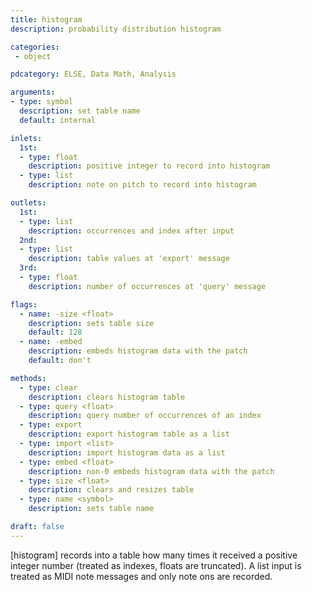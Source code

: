 ```yaml
---
title: histogram
description: probability distribution histogram

categories:
 - object

pdcategory: ELSE, Data Math, Analysis

arguments:
- type: symbol
  description: set table name
  default: internal

inlets:
  1st:
  - type: float
    description: positive integer to record into histogram
  - type: list
    description: note on pitch to record into histogram

outlets:
  1st:
  - type: list
    description: occurrences and index after input
  2nd:
  - type: list
    description: table values at 'export' message
  3rd:
  - type: float
    description: number of occurrences at 'query' message

flags:
  - name: -size <float>
    description: sets table size
    default: 128
  - name: -embed
    description: embeds histogram data with the patch
    default: don't

methods:
  - type: clear
    description: clears histogram table
  - type: query <float>
    description: query number of occurrences of an index
  - type: export
    description: export histogram table as a list
  - type: import <list>
    description: import histogram data as a list
  - type: embed <float>
    description: non-0 embeds histogram data with the patch
  - type: size <float>
    description: clears and resizes table
  - type: name <symbol>
    description: sets table name

draft: false
---
```


[histogram] records into a table how many times it received a positive integer number (treated as indexes, floats are truncated). A list input is treated as MIDI note messages and only note ons are recorded.

